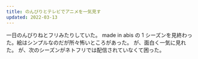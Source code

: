 ```yaml
---
title: のんびりとテレビでアニメを一気見す
updated: 2022-03-13
---
```


一日のんびりねとフリみたりしていた。
made in abis の 1 シーズンを見終わった。絵はシンプルなのだが所々怖いところがあった。
が、面白く一気に見れた。
が、次のシーズンがネトフリでは配信されていなくて困った。
